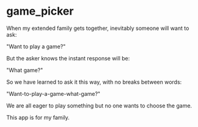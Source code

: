 # game_picker

When my extended family gets together, inevitably someone will want to ask:

"Want to play a game?"

But the asker knows the instant response will be:

"What game?"

So we have learned to ask it this way, with no breaks between words:

"Want-to-play-a-game-what-game?"

We are all eager to play something but no one wants to choose the game.

This app is for my family. 
